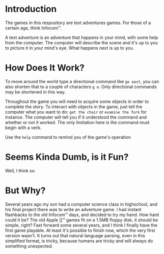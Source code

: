 # Introduction

The games in this respository are text adventures games. For those of a certain age, think Infocom&trade;.  

A text adventure is an adventure that happens in your mind, with some help from the computer. The computer will describe the scene and it's up to you to picture it in your mind's eye. What happens next
is up to you.  

# How Does It Work?
To move around the world type a directional command like `go east`, you can also shorten that to a couple of characters `g e`. Only directional commands may be shortened in this way.  

Throughout the game you will need to acquire some objects in order to complete the story. To interact with objects in the game, just tell the computer what you want to do: `get the chair` or `examine the fork` for instance. The computer will tell you if it understood the command and whether or not it worked. The only limitation here is the command must begin with a verb.  

Use the `help` command to remind you of the game's operation  

# Seems Kinda Dumb, is it Fun?

Well, I think so.  

# But Why?

Several years ago my son had a computer science class in highschool, and his final project there was to write an adventure game.  I had instant flashbacks to the old Infocom&trade; days, and decided to try my hand.  How hard could it be?  The old Apple&nbsp;]\[&trade; games fit on a 1.5MB floppy disk, it should be simple, right?  Fast forward some several years, and I think I finally have the first game playable.  At least it's possible to finish now, which the very first version wasn't.  It turns out that natural language parsing, even in this simplified format, is tricky, because humans are tricky and will always do something unexpected.  
